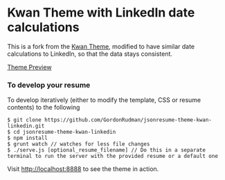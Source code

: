 # Kwan Theme with LinkedIn date calculations

This is a fork from the [Kwan Theme](https://github.com/icoloma/jsonresume-theme-kwan), modified to have similar date calculations to LinkedIn, so that the data stays consistent.

[Theme Preview](https://registry.jsonresume.org/gordonrudman/?theme=kwan-linkedin)


### To develop your resume

To develop iteratively (either to modify the template, CSS or resume contents) to the following

```
$ git clone https://github.com/GordonRudman/jsonresume-theme-kwan-linkedin.git
$ cd jsonresume-theme-kwan-linkedin
$ npm install
$ grunt watch // watches for less file changes
$ ./serve.js [optional_resume_filename] // Do this in a separate terminal to run the server with the provided resume or a default one
```

Visit [http://localhost:8888](http://localhost:8888) to see the theme in action.

